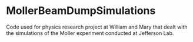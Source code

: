 # MollerBeamDumpSimulations
Code used for physics research project at William and Mary that dealt with the simulations of the Moller experiment conducted at Jefferson Lab. 
